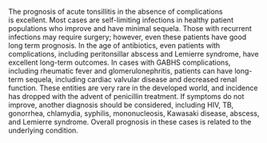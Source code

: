 The prognosis of acute tonsillitis in the absence of complications is excellent. Most cases are self-limiting infections in healthy patient populations who improve and have minimal sequela. Those with recurrent infections may require surgery; however, even these patients have good long term prognosis. In the age of antibiotics, even patients with complications, including peritonsillar abscess and Lemierre syndrome, have excellent long-term outcomes. In cases with GABHS complications, including rheumatic fever and glomerulonephritis, patients can have long-term sequela, including cardiac valvular disease and decreased renal function. These entities are very rare in the developed world, and incidence has dropped with the advent of penicillin treatment. If symptoms do not improve, another diagnosis should be considered, including HIV, TB, gonorrhea, chlamydia, syphilis, mononucleosis, Kawasaki disease, abscess, and Lemierre syndrome. Overall prognosis in these cases is related to the underlying condition.